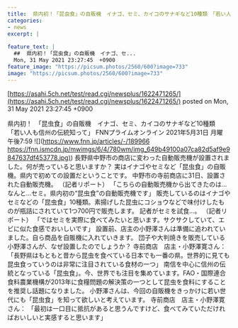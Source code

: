 ```yaml
---
title:  県内初！「昆虫食」の自販機　イナゴ、セミ、カイコのサナギなど10種類　「若い人も信州の伝統知って」  
categories:
- news
excerpt: |
  
feature_text: |
  ##  県内初！「昆虫食」の自販機　イナゴ、セ...
  Mon, 31 May 2021 23:27:45  +0900
feature_image: "https://picsum.photos/2560/600?image=733"
image: "https://picsum.photos/2560/600?image=733"
---
```


[https://asahi.5ch.net/test/read.cgi/newsplus/1622471265/](https://asahi.5ch.net/test/read.cgi/newsplus/1622471265/)
posted on Mon, 31 May 2021 23:27:45  +0900

<!--more-->

県内初！　「昆虫食」の自販機　イナゴ、セミ、カイコのサナギなど10種類　「若い人も信州の伝統知って」 FNNプライムオンライン 2021年5月31日 月曜 午後7:59 ![](https://www.fnn.jp/articles/-/189966 [https://fnn.ismcdn.jp/mwimgs/6/4/780wm/img_649b49100a07ca82d5af9e9847637df453778.jpg)](https://fnn.ismcdn.jp/mwimgs/6/4/780wm/img_649b49100a07ca82d5af9e9847637df453778.jpg)) 長野県中野市の商店に変わった自動販売機が設置されました。何が売っていると思いますか？ 実はイナゴやセミなど「昆虫食」の自販機。県内で初めての設置だということです。 中野市の寺前商店に31日、設置された自動販売機。 （記者リポート） 「こちらの自動販売機から出てきたのは…なんと…セミ。県内初の“昆虫食”の自動販売機です」 販売しているのはイナゴやセミなどの「昆虫食」10種類。素揚げした昆虫にコショウなどで味付けしたものが瓶詰にされていて1つ700円で販売します。 記者がセミを試食…。 （記者リポート） 「ではセミを実際に食べてみたいと思います。サクサクしていて、エビに似た食感でおいしいです」 設置前、店主の小野澤さんは準備に追われていました。自ら商品を自販機に入れていきます。 団子や大判焼きを販売している小野澤さんが、なぜ設置したのでしょうか？ 寺前商店　店主・小野澤寛さん： 「長野県はもともと昔から昆虫を食べている日本でも一番の県。世界的に見ても昆虫食っていうのは非常に注目されている食材の一つ」 南信を中心に信州の伝統となっている「昆虫食」。今、世界でも注目を集めています。FAO・国際連合食料農業機構が2013年に食糧問題の解決策の一つとして昆虫を食料にすることを推奨し話題になりました。 小野澤さんは、今回の自販機をきっかけに若い世代にも「昆虫食」を知って欲しいと考えています。 寺前商店　店主・小野澤寛さん： 「最初は一口目に抵抗があると思うんですけど、食べてみていただければおいしいと実感すると思います」
